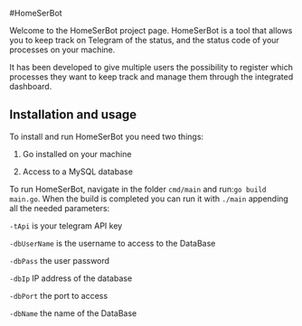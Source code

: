 #HomeSerBot

Welcome to the HomeSerBot project page.
HomeSerBot is a tool that allows you to keep track on Telegram of the status, and the status code of your processes 
on your machine. 

It has been developed to give multiple users the possibility to register which processes they want to keep track and 
manage them through the integrated dashboard.

## Installation and usage

To install and run HomeSerBot you need two things:

1) Go installed on your machine

2) Access to a MySQL database

To run HomeSerBot, navigate in the folder `cmd/main` and run:`go build main.go`.
When the build is completed you can run it with `./main` appending all the needed parameters:

`-tApi` is your telegram API key

`-dbUserName` is the username to access to the DataBase 

`-dbPass` the user password  

`-dbIp` IP address of the database 

`-dbPort` the port to access 

`-dbName` the name of the DataBase
